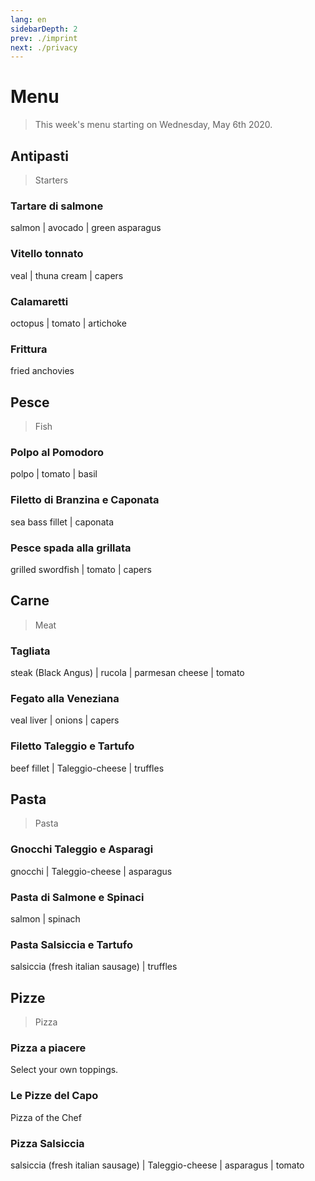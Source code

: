 ```yaml
---
lang: en
sidebarDepth: 2
prev: ./imprint
next: ./privacy
---
```


# Menu

> This week's menu starting on Wednesday, May 6th 2020.

## Antipasti

> Starters

### Tartare di salmone

salmon | avocado | green asparagus

### Vitello tonnato

veal | thuna cream | capers

### Calamaretti

octopus | tomato | artichoke

### Frittura

fried anchovies

## Pesce

> Fish

### Polpo al Pomodoro

polpo | tomato | basil

### Filetto di Branzina e Caponata

sea bass fillet | caponata

### Pesce spada alla grillata

grilled swordfish | tomato | capers

## Carne

> Meat

### Tagliata

steak (Black Angus) | rucola | parmesan cheese | tomato

### Fegato alla Veneziana

veal liver | onions | capers

### Filetto Taleggio e Tartufo

beef fillet | Taleggio-cheese | truffles

## Pasta

> Pasta

### Gnocchi Taleggio e Asparagi

gnocchi | Taleggio-cheese | asparagus

### Pasta di Salmone e Spinaci

salmon | spinach

### Pasta Salsiccia e Tartufo

salsiccia (fresh italian sausage) | truffles

## Pizze

> Pizza

### Pizza a piacere

Select your own toppings.

### Le Pizze del Capo

Pizza of the Chef

### Pizza Salsiccia

salsiccia (fresh italian sausage) | Taleggio-cheese | asparagus | tomato
